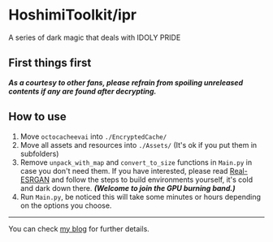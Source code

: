 # HoshimiToolkit/ipr
A series of dark magic that deals with IDOLY PRIDE 

## First things first 
***As a courtesy to other fans, please refrain from spoiling unreleased contents if any are found after decrypting.***
  
## How to use 
1. Move `octocacheevai` into `./EncryptedCache/` 
2. Move all assets and resources into `./Assets/` (It's ok if you put them in subfolders)
3. Remove `unpack_with_map` and `convert_to_size` functions in `Main.py` in case you don't need them. 
If you have interested, please read [Real-ESRGAN](https://github.com/xinntao/Real-ESRGAN) 
and follow the steps to build environments yourself, it's cold and dark down there. ***(Welcome to join the GPU burning band.)*** 
4. Run `Main.py`, be noticed this will take some minutes or hours depending on the options you choose. 
---
You can check [my blog](https://malitsplus.blogspot.com/2021/09/idoly-pride-manifest.html) for further details. 
